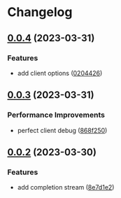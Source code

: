 # Changelog

## [0.0.4](https://github.com/starudream/openai-go/compare/v0.0.3...v0.0.4) (2023-03-31)


### Features

* add client options ([0204426](https://github.com/starudream/openai-go/commit/020442697de8c251cc0d431a48fb9e1e42855f5e))

## [0.0.3](https://github.com/starudream/openai-go/compare/v0.0.2...v0.0.3) (2023-03-31)


### Performance Improvements

* perfect client debug ([868f250](https://github.com/starudream/openai-go/commit/868f25067f703a8ae5af52d5426d9a057e1ea9ab))

## [0.0.2](https://github.com/starudream/openai-go/compare/v0.0.1...v0.0.2) (2023-03-30)


### Features

* add completion stream ([8e7d1e2](https://github.com/starudream/openai-go/commit/8e7d1e29ea0e86e7f5fb95f50c1d931b2133fabd))
